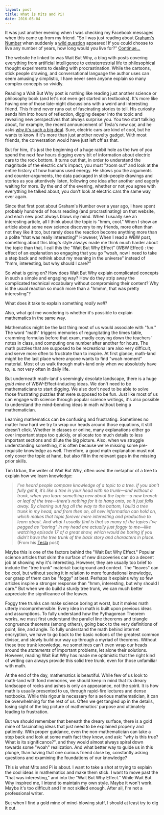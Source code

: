 ```yaml
---
layout: post
title: What is Mits and Pi?
date: 2016-05-04
---
```

It was just another evening when I was checking my Facebook messages when this came up from my friend.
"So I was just reading about [Graham's Number](http://waitbutwhy.com/2014/11/1000000-grahams-number.html) when suddenly a [wild question](http://waitbutwhy.com/table/how-long-would-you-live-if-you-could-choose-any-number-of-years) appeared! If you could choose to live any number of years, how long would you live for?" [Continue...](http://mitsandpi.com/blog/2016/05/04/what-is-mits-and-pi)

The website he linked to was Wait But Why, a blog with posts covering everything from artificial intelligence to extraterrestrial life to philosophical thought experiments to dealing with procrastination. While the cartoons, stick people drawing, and conversational language the author uses can seem amusingly simplistic, I have never seen anyone explain so many complex concepts so vividly. 

Reading a Wait But Why post is nothing like reading just another science or philosophy book (and let's not even get started on textbooks). It's more like having one of those late-night discussions with a weird and interesting friend. This friend never runs out of fascinating stories to tell. His curiosity sends him into hours of reflection, digging deeper into the topic and revealing new perspectives that always surprise you. You two start talking about, for example, the recent announcement of Tesla's new car, and he asks [why it's such a big deal](http://waitbutwhy.com/2015/06/how-tesla-will-change-your-life.html). Sure, electric cars are kind of cool, but he wants to know if it's more than just another novelty gadget. With most friends, the conversation would have just left off as that.

But for him, it's just the beginning of a huge rabbit hole as the two of you spend the next few hours digging every bit of information about electric cars to the rock bottom. It turns out that, in order to understand the magnitude of the electric car's impact, you must "zoom out" and look at the entire history of how humans used energy. He shows you the arguments and counter-arguments, the data packaged in stick-people drawings and stories as you attentively listen, following one idea after another and eagerly waiting for more. By the end of the evening, whether or not you agree with everything he talked about, you don't look at electric cars the same way ever again.

Since that first post about Graham's Number over a year ago, I have spent probably hundreds of hours reading (and procrastinating) on that website, and each new post always blows my mind. When I usually see an interesting article, all I think about the topic is "hmm, cool."  When I show an article about some new science discovery to my friends, more often than not they like it too, but rarely does the reaction become anything more than a polite "that was really interesting!" However, When I read a WBW post, something about this blog's style always made me think much harder about the topic than that. I call this the "Wait But Why Effect" (WBW Effect) : the effect of an explanation so engaging that you go "woah, now I need to take a step back and rethink about my meaning in the universe" instead of "hmm, interesting, but why should I care?"

So what is going on? How does Wait But Why explain complicated concepts in such a simple and engaging way? How do they strip away the complicated technical vocabulary without compromising their content? Why is the usual reaction so much more than a "hmmm, that was pretty interesting"?

What does it take to explain something *really well*?

Also, what got me wondering is whether it's possible to explain mathematics in the same way. 

Mathematics might be the last thing most of us would associate with "fun." The word "math" triggers memories of regurgitating the times table, cramming formulas before that exam, madly copying down the teachers' notes in class, and computing one number after another for hours. The math puzzles that are supposed to be recreational are also very difficult, and serve more often to frustrate than to inspire. At first glance, math-land might be the last place where anyone wants to find "woah moment" material. Most of us walk through math-land only when we absolutely have to, ie. not very often in daily life. 

But underneath math-land's seemingly desolate landscape, there is a huge *gold mine* of WBW-Effect-inducing ideas. We don't need to be mathematicians to start digging. We also don't need to be able to solve those frustrating puzzles that were supposed to be fun. Just like most of us can engage with science through popular science writings, it's also possible to understand the mind-bending ideas in math without being a mathematician. 

Learning mathematics can be confusing and frustrating. Sometimes no matter how hard we try to wrap our heads around those equations, it still doesn't click. Whether in classes or online, many explanations either go over important steps too quickly, or allocate too much details to less important sections and dilute the big picture. Also, when we struggle understanding something, it is often because we're missing some pre-requisite knowledge as well. Therefore, a good math explanation must not only cover the topic at hand, but also fill in the relevant gaps in the missing prior skills.

Tim Urban, the writer of Wait But Why, often used the metaphor of a tree to explain how we learn knowledge:

>*I’ve heard people compare knowledge of a topic to a tree. If you don’t fully get it, it’s like a tree in your head with no trunk—and without a trunk, when you learn something new about the topic—a new branch or leaf of the tree—there’s nothing for it to hang onto, so it just falls away. By clearing out fog all the way to the bottom, I build a tree trunk in my head, and from then on, all new information can hold on, which makes that topic forever more interesting and productive to learn about. And what I usually find is that so many of the topics I’ve pegged as “boring” in my head are actually just foggy to me—like watching episode 17 of a great show, which would be boring if you didn’t have the tree trunk of the back story and characters in place.* (From his [Tesla](http://waitbutwhy.com/2015/06/how-tesla-will-change-your-life.html) post)

Maybe this is one of the factors behind the "Wait But Why Effect." Popular science articles that skim the surface of new discoveries can do a decent job at showing why it's interesting. However, they are usually too brief to include the "tree trunk" material: background and context. The "leaves" can be cool, but without seeing it in relation to more foundational knowledge, our grasp of them can be "foggy" at best. Perhaps it explains why so few articles inspire a stronger response than "hmm, interesting, but why should I care." But when we do build a sturdy tree trunk, we can much better appreciate the significance of the leaves.

Foggy tree trunks can make science boring at worst, but it makes math utterly incomprehensible. Every idea in math is built upon previous ideas and assumptions. To fully understand how the Pythagorean Theorem works, we must first understand the parallel line theorems and triangle congruence theorems (among others), going back to the very definitions of point, line, and angle. To fully understand the math behind internet encryption, we have to go back to the basic notions of the greatest common divisor, and slowly build our way up through a myriad of theorems. Without these tree trunk knowledge, we sometimes can't even wrap our heads around the *statements* of important problems, let alone their solutions. However, reading Wait But Why has made me optimistic that the right kind of writing can always provide this solid tree trunk, even for those unfamiliar with math. 

At the end of the day, mathematics is beautiful. While few of us look to math-land with fond memories, we should keep in mind that its dreary landscape of rocks and ashes is only an appearance, not the spirit. It is how math is usually presented to us, through rapid-fire lectures and dense textbooks. While this rigour is necessary for a serious mathematician, it can be overwhelming for the rest of us. Often we get tangled up in the details, losing sight of the big picture of mathematics' purpose and ultimately leading to frustration.

But we should remember that beneath the dreary surface, there is a gold mine of fascinating ideas that just need to be explained properly and patiently. With proper guidance, even the non-mathematician can take a step back and look at some math fact they know, and ask: "why is this true? What is its significance?", and they would almost always spiral down towards some "woah" realization. And what better way to guide us in this plunge, than having that one curious friend close by, constantly asking questions and examining the foundations of our knowledge? 
 
This is what Mits and Pi is about. I want to take a shot at trying to explain the cool ideas in mathematics and make them stick. I want to move past the "that was interesting," and into the "Wait But Why Effect." While Wait But Why inspired me, I intend to maintain my own style. Maybe it won't work. Maybe it's too difficult and I'm not skilled enough. After all, I'm not a professional writer. 

But when I find a gold mine of mind-blowing stuff, I should at least try to dig it out.
